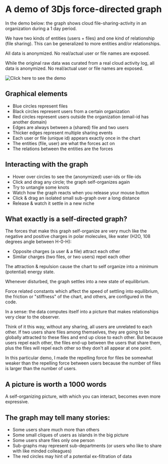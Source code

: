 # A demo of 3Djs force-directed graph

In the demo below: the graph shows cloud file-sharing-activity
in an organization during a 1 day period.

We have two kinds of entities (users + files) and one kind of
relationship (file sharing). This can be generalized to more entities
and/or relationships.

All data is anonymized. No real/actual user or file names are exposed.

While the original raw data was curated from a real cloud activity log,
all data is anonymized. No real/actual user or file names are exposed.

<!-- iframe src="./index.html">Interactive force-directed chart</iframe -->

![Click here to see the demo](https://finance.yendor.com/ML/fileshare-3djs/)

## Graphical elements

  - Blue circles represent files
  - Black circles represent users from a certain organization
  - Red circles represent users outside the organization (email-id has another domain)
  - Edges are always between a (shared) file and two users
  - Thicker edges represent multiple sharing events
  - Each user or file (unique id) appears exactly once in the chart
  - The entities (file, user) are what the forces act on
  - The relations between the entities are the forces

## Interacting with the graph

  - Hover over circles to see the (anonymized) user-ids or file-ids
  - Click and drag any circle; the graph self-organizes again
  - Try to untangle some knots
  - Watch how the graph reacts when you release your mouse button
  - Click & drag an isolated small sub-graph over a long distance
  - Release & watch it settle in a new niche

## What exactly is a self-directed graph?

The forces that make this graph self-organize are very much like the
negative and positive charges in polar molecules, like water (H2O, 108
degrees angle between H-0-H):

  - Opposite charges (a user & a file) attract each other
  - Similar charges (two files, or two users) repel each other

The attraction & repulsion cause the chart to self organize into
a minimum (potential) energy state.

Whenever disturbed, the graph settles into a new state of equilibrium.

Force related constants which affect the speed of settling into
equilibrium, the friction or "stiffness" of the chart, and others,
are configured in the code.

In a sense: the data computes itself into a picture that makes
relationships very clear to the observer.

Think of it this way, without any sharing, all users are unrelated to
each other. If two users share files among themselves, they are going to
be globally attracted to these files and end up close to each other. But
because users repel each other, the files end-up between the users that
share them, plus the files will repel each other so they don't all
appear at one point.

In this particular demo, I made the repelling force for files
be somewhat weaker than the repelling force between users because the
number of files is larger than the number of users.


## A picture is worth a 1000 words

A self-organizing picture, with which you can interact,
becomes even more expressive.

## The graph may tell many stories:

  - Some users share much more than others
  - Some small cliques of users as islands in the big picture
  - Some users share files only one person
  - Sub-graphs may represent sub-departments (or users who like to share with like minded colleagues)
  - The red circles may hint of a potential ex-filtration of data

